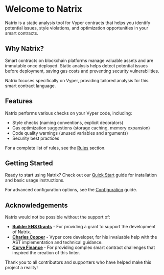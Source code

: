 # Welcome to Natrix

Natrix is a static analysis tool for Vyper contracts that helps you identify potential issues, style violations, and optimization opportunities in your smart contracts.

## Why Natrix?

Smart contracts on blockchain platforms manage valuable assets and are immutable once deployed. Static analysis helps detect potential issues before deployment, saving gas costs and preventing security vulnerabilities.

Natrix focuses specifically on Vyper, providing tailored analysis for this smart contract language.

## Features

Natrix performs various checks on your Vyper code, including:

- Style checks (naming conventions, explicit decorators)
- Gas optimization suggestions (storage caching, memory expansion)
- Code quality warnings (unused variables and arguments)
- Security best practices

For a complete list of rules, see the [Rules](./rules/index.md) section.

## Getting Started

Ready to start using Natrix? Check out our [Quick Start](./quick-start.md) guide for installation and basic usage instructions.

For advanced configuration options, see the [Configuration](./configuration.md) guide.

## Acknowledgements

Natrix would not be possible without the support of:

* [**Builder ENS Grants**](https://builder.ensgrants.xyz/) - For providing a grant to support the development of Natrix.
* [**Charles Cooper**](https://x.com/big_tech_sux) - Vyper core developer, for his invaluable help with the AST implementation and technical guidance.
* [**Curve Finance**](https://curve.finance) - For providing complex smart contract challenges that inspired the creation of this linter.

Thank you to all contributors and supporters who have helped make this project a reality!
